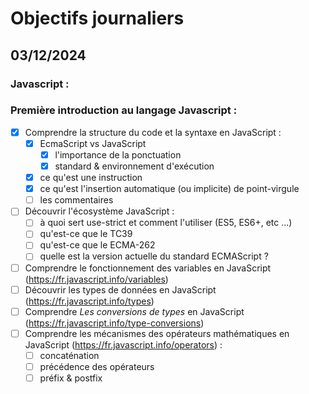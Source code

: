 # Objectifs journaliers

## 03/12/2024

### Javascript :

### Première introduction au langage Javascript :

- [x] Comprendre la structure du code et la syntaxe en JavaScript :
  - [x] EcmaScript vs JavaScript
    - [x] l'importance de la ponctuation
    - [x] standard & environnement d'exécution
  - [x] ce qu'est une instruction
  - [x] ce qu'est l'insertion automatique (ou implicite) de point-virgule
  - [ ] les commentaires
- [ ] Découvrir l'écosystème JavaScript :
  - [ ] à quoi sert use-strict et comment l'utiliser (ES5, ES6+, etc ...)
  - [ ] qu'est-ce que le TC39
  - [ ] qu'est-ce que le ECMA-262
  - [ ] quelle est la version actuelle du standard ECMAScript ?
- [ ] Comprendre le fonctionnement des variables en JavaScript (https://fr.javascript.info/variables)
- [ ] Découvrir les types de données en JavaScript (https://fr.javascript.info/types)
- [ ] Comprendre _Les conversions de types_ en JavaScript (https://fr.javascript.info/type-conversions)
- [ ] Comprendre les mécanismes des opérateurs mathématiques en JavaScript (https://fr.javascript.info/operators) :
  - [ ] concaténation
  - [ ] précédence des opérateurs
  - [ ] préfix & postfix
